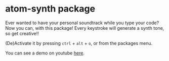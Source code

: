 # atom-synth package

Ever wanted to have your personal soundtrack while you type your code?
Now you can, with this package! Every keystroke will generate a synth tone, so get creative!!

(De)Activate it by pressing `ctrl` + `alt` + `o`, or from the packages menu.

You can see a demo on youtube [here](https://www.youtube.com/watch?v=rG40pHQgNJs).
